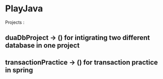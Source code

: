# PlayJava

Projects : 

## duaDbProject -> () for intigrating two different database in one project                                      
## transactionPractice -> () for transaction practice in spring
